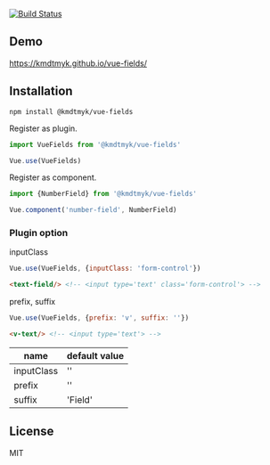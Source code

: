 [![Build Status](https://travis-ci.org/kmdtmyk/vue-fields.svg?branch=master)](https://travis-ci.org/kmdtmyk/vue-fields)

## Demo

https://kmdtmyk.github.io/vue-fields/

## Installation

```
npm install @kmdtmyk/vue-fields
```

Register as plugin.

```javascript
import VueFields from '@kmdtmyk/vue-fields'

Vue.use(VueFields)
```

Register as component.

```javascript
import {NumberField} from '@kmdtmyk/vue-fields'

Vue.component('number-field', NumberField)
```

### Plugin option

inputClass

```javascript
Vue.use(VueFields, {inputClass: 'form-control'})
```

```html
<text-field/> <!-- <input type='text' class='form-control'> -->
```
prefix, suffix

```javascript
Vue.use(VueFields, {prefix: 'v', suffix: ''})
```

```html
<v-text/> <!-- <input type='text'> -->
```

|name|default value|
|-|-|
|inputClass|''|
|prefix|''|
|suffix|'Field'|

## License

MIT
